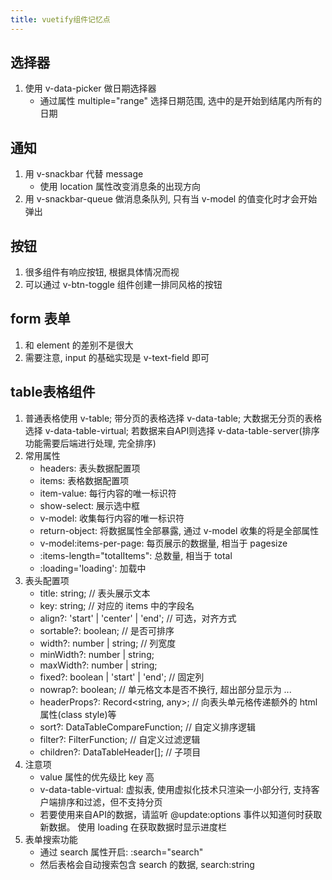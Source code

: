 ```yaml
---
title: vuetify组件记忆点
---
```


## 选择器
1. 使用 v-data-picker 做日期选择器
    - 通过属性 multiple="range" 选择日期范围, 选中的是开始到结尾内所有的日期

## 通知
1. 用 v-snackbar 代替 message
    - 使用 location 属性改变消息条的出现方向
2. 用 v-snackbar-queue 做消息条队列, 只有当 v-model 的值变化时才会开始弹出

## 按钮
1. 很多组件有响应按钮, 根据具体情况而视
2. 可以通过 v-btn-toggle 组件创建一排同风格的按钮

## form 表单
1. 和 element 的差别不是很大
2. 需要注意, input 的基础实现是 v-text-field 即可

## table表格组件
1. 普通表格使用 v-table; 带分页的表格选择 v-data-table; 大数据无分页的表格选择 v-data-table-virtual; 若数据来自API则选择 v-data-table-server(排序功能需要后端进行处理, 完全排序)
2. 常用属性
    - headers: 表头数据配置项
    - items: 表格数据配置项
    - item-value: 每行内容的唯一标识符
    - show-select: 展示选中框
    - v-model: 收集每行内容的唯一标识符
    - return-object: 将数据属性全部暴露, 通过 v-model 收集的将是全部属性
    - v-model:items-per-page: 每页展示的数据量, 相当于 pagesize
    - :items-length="totalItems": 总数量, 相当于 total
    - :loading='loading': 加载中
3. 表头配置项
    - title: string;     // 表头展示文本
    - key: string;  // 对应的 items 中的字段名
    - align?: 'start' | 'center' | 'end';   // 可选，对齐方式
    - sortable?: boolean;   // 是否可排序
    - width?: number | string;  // 列宽度
    - minWidth?: number | string;
    - maxWidth?: number | string;
    - fixed?: boolean | 'start' | 'end';  // 固定列
    - nowrap?: boolean; // 单元格文本是否不换行, 超出部分显示为 ...
    - headerProps?: Record<string, any>;    // 向表头单元格传递额外的 html 属性(class style)等
    - sort?: DataTableCompareFunction;  // 自定义排序逻辑
    - filter?: FilterFunction;  // 自定义过滤逻辑
    - children?: DataTableHeader<T>[];  // 子项目
4. 注意项
    - value 属性的优先级比 key 高
    - v-data-table-virtual: 虚拟表, 使用虚拟化技术只渲染一小部分行, 支持客户端排序和过滤，但不支持分页
    - 若要使用来自API的数据，请监听 @update:options 事件以知道何时获取新数据。 使用 loading 在获取数据时显示进度栏
5. 表单搜索功能
    - 通过 search 属性开启: :search="search"
    - 然后表格会自动搜索包含 search 的数据, search:string